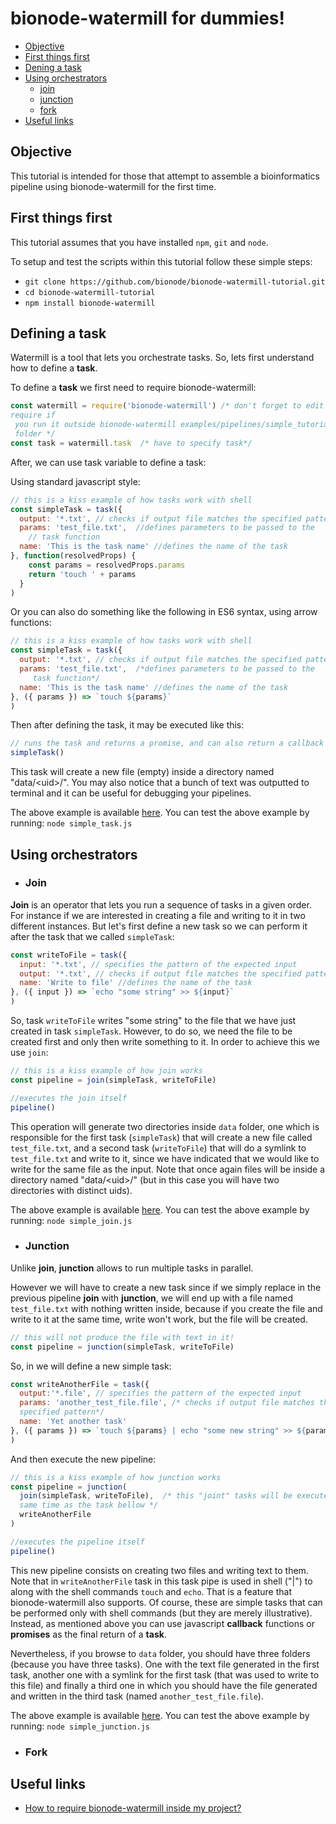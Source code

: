 # bionode-watermill for dummies!

* [Objective](#objective)
* [First things first](#first-things-first)
* [Dening a task](#defining-a-task)
* [Using orchestrators](#using-orchestrators)
    * [join](#join)
    * [junction](#junction)
    * [fork](#fork)
* [Useful links](#useful-links)

## Objective

This tutorial is intended for those that attempt to assemble a bioinformatics 
pipeline using bionode-watermill for the first time.

## First things first

This tutorial assumes that you have installed `npm`, `git` and `node`.

To setup and test the scripts within this tutorial follow these simple steps:

* `git clone https://github.com/bionode/bionode-watermill-tutorial.git`
* `cd bionode-watermill-tutorial`
* `npm install bionode-watermill`

## Defining a task

Watermill is a tool that lets you orchestrate tasks. So, lets first 
understand how to define a **task**. 
 
To define a **task** we first need to require bionode-watermill:

```javascript
const watermill = require('bionode-watermill') /* don't forget to edit this 
require if
 you run it outside bionode-watermill examples/pipelines/simple_tutorial 
 folder */ 
const task = watermill.task  /* have to specify task*/
```

After, we can use task variable to define a task:

Using standard javascript style:

```javascript
// this is a kiss example of how tasks work with shell
const simpleTask = task({
  output: '*.txt', // checks if output file matches the specified pattern
  params: 'test_file.txt',  //defines parameters to be passed to the
    // task function
  name: 'This is the task name' //defines the name of the task
}, function(resolvedProps) {
    const params = resolvedProps.params
    return 'touch ' + params
  }
)
```

Or you can also do something like the following in ES6 syntax, using arrow 
functions:

```javascript
// this is a kiss example of how tasks work with shell
const simpleTask = task({
  output: '*.txt', // checks if output file matches the specified pattern
  params: 'test_file.txt',  /*defines parameters to be passed to the
     task function*/
  name: 'This is the task name' //defines the name of the task
}, ({ params }) => `touch ${params}`
)
```

Then after defining the task, it may be executed like this:
```javascript
// runs the task and returns a promise, and can also return a callback
simpleTask()
```
This task will create a new file (empty) inside a directory named 
"data/\<uid>/".
You may also notice that a bunch of text was outputted to terminal and it 
can be useful for debugging your pipelines.

The above example is available [here](https://github.com/tiagofilipe12/bionode-watermill/tree/master/examples/pipelines/simple_tutorial/simple_task.js).
You can test the above example by running: `node simple_task.js`

## Using orchestrators

* ### Join

**Join** is an operator that lets you run a sequence of tasks in a given order. 
For instance if we are interested in creating a file and writing to it 
in two different instances. But let's first define a new task so we can 
perform it after the task that we called `simpleTask`:

```javascript
const writeToFile = task({
  input: '*.txt', // specifies the pattern of the expected input
  output: '*.txt', // checks if output file matches the specified pattern
  name: 'Write to file' //defines the name of the task
}, ({ input }) => `echo "some string" >> ${input}`
)
```

So, task `writeToFile` writes "some string" to the file that we have just 
created in task `simpleTask`. However, to do so, we need the file to be 
created first and only then write something to it.
In order to achieve this we use `join`:

```javascript
// this is a kiss example of how join works
const pipeline = join(simpleTask, writeToFile)

//executes the join itself
pipeline()
```

This operation will generate two directories inside `data` folder, one which 
is responsible for the first task (`simpleTask`) that will create a new
 file called `test_file.txt`, and a second task (`writeToFile`) that will do 
 a symlink to `test_file.txt` and write to it, since we have indicated that 
 we would like to write for the same file as the input. Note that once again 
 files will be inside a directory named "data/\<uid>/" (but in this case you 
 will have two directories with distinct uids).

The above example is available [here](https://github.com/tiagofilipe12/bionode-watermill/tree/master/examples/pipelines/simple_tutorial/simple_join.js).
You can test the above example by running: `node simple_join.js`

* ### Junction

Unlike **join**, **junction** allows to run multiple tasks in parallel. 

However we will have to create a new task since if we simply replace in the 
previous pipeline **join** with **junction**, we will end up with a file 
named `test_file.txt` with nothing written inside, because if you create the 
file and write to it at the same time, write won't work, but the file will be
 created. 
 
 ```javascript
 // this will not produce the file with text in it!
const pipeline = junction(simpleTask, writeToFile)
```

So, in we will define a new simple task:

```javascript
const writeAnotherFile = task({
  output:'*.file', // specifies the pattern of the expected input
  params: 'another_test_file.file', /* checks if output file matches the
  specified pattern*/
  name: 'Yet another task'
}, ({ params }) => `touch ${params} | echo "some new string" >> ${params}`
)
```

And then execute the new pipeline:

```javascript
// this is a kiss example of how junction works
const pipeline = junction(
  join(simpleTask, writeToFile),  /* this "joint" tasks will be executed at the
  same time as the task bellow */
  writeAnotherFile
)

//executes the pipeline itself
pipeline()
```

This new pipeline consists on creating two files and writing text to them. Note 
that in `writeAnotherFile` task in this task pipe is used 
 in shell ("|") to along with the shell commands `touch` and `echo`. That is a 
 feature that bionode-watermill also supports. Of course, these are simple 
 tasks that can be performed only with shell commands (but they are merely 
 illustrative). Instead, as mentioned above you can use javascript **callback** 
 functions or **promises** as the final return of a **task**.
 
Nevertheless, if you browse to `data` folder, you should have three folders 
(because you have three tasks). One with the text file generated in the first
 task, another one with a symlink for the first task (that was used to write 
 to this file) and finally a third one in which you should have the file 
 generated and written in the third task (named `another_test_file.file`). 

The above example is available [here](https://github.com/tiagofilipe12/bionode-watermill/tree/master/examples/pipelines/simple_tutorial/simple_junction.js).
You can test the above example by running: `node simple_junction.js`

* ### Fork

## Useful links

* [How to require bionode-watermill inside my project?](https://github.com/bionode/GSoC17/blob/master/notes/running_watermill.md)

